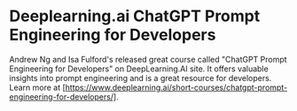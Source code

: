 # Deeplearning.ai ChatGPT Prompt Engineering for Developers

Andrew Ng and Isa Fulford's released great course called "ChatGPT Prompt Engineering for Developers" on DeepLearning.AI site. It offers valuable insights into prompt engineering and is a great resource for developers. Learn more at [https://www.deeplearning.ai/short-courses/chatgpt-prompt-engineering-for-developers/].

